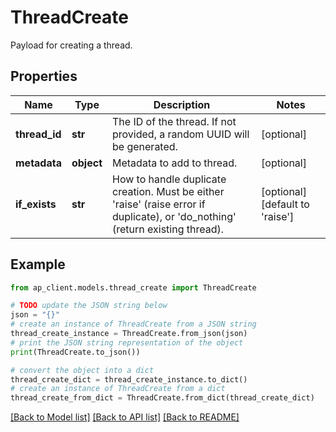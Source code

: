 # ThreadCreate

Payload for creating a thread.

## Properties

Name | Type | Description | Notes
------------ | ------------- | ------------- | -------------
**thread_id** | **str** | The ID of the thread. If not provided, a random UUID will be generated. | [optional] 
**metadata** | **object** | Metadata to add to thread. | [optional] 
**if_exists** | **str** | How to handle duplicate creation. Must be either &#39;raise&#39; (raise error if duplicate), or &#39;do_nothing&#39; (return existing thread). | [optional] [default to 'raise']

## Example

```python
from ap_client.models.thread_create import ThreadCreate

# TODO update the JSON string below
json = "{}"
# create an instance of ThreadCreate from a JSON string
thread_create_instance = ThreadCreate.from_json(json)
# print the JSON string representation of the object
print(ThreadCreate.to_json())

# convert the object into a dict
thread_create_dict = thread_create_instance.to_dict()
# create an instance of ThreadCreate from a dict
thread_create_from_dict = ThreadCreate.from_dict(thread_create_dict)
```
[[Back to Model list]](../README.md#documentation-for-models) [[Back to API list]](../README.md#documentation-for-api-endpoints) [[Back to README]](../README.md)


